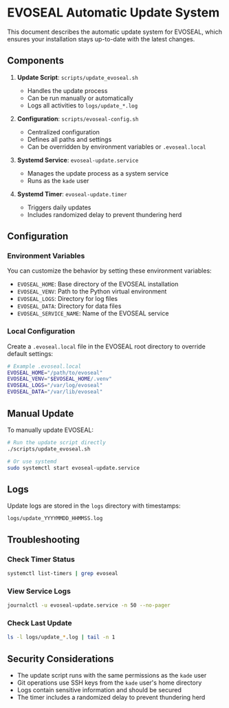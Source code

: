 # EVOSEAL Automatic Update System

This document describes the automatic update system for EVOSEAL, which ensures your installation stays up-to-date with the latest changes.

## Components

1. **Update Script**: `scripts/update_evoseal.sh`
   - Handles the update process
   - Can be run manually or automatically
   - Logs all activities to `logs/update_*.log`

2. **Configuration**: `scripts/evoseal-config.sh`
   - Centralized configuration
   - Defines all paths and settings
   - Can be overridden by environment variables or `.evoseal.local`

3. **Systemd Service**: `evoseal-update.service`
   - Manages the update process as a system service
   - Runs as the `kade` user

4. **Systemd Timer**: `evoseal-update.timer`
   - Triggers daily updates
   - Includes randomized delay to prevent thundering herd

## Configuration

### Environment Variables

You can customize the behavior by setting these environment variables:

- `EVOSEAL_HOME`: Base directory of the EVOSEAL installation
- `EVOSEAL_VENV`: Path to the Python virtual environment
- `EVOSEAL_LOGS`: Directory for log files
- `EVOSEAL_DATA`: Directory for data files
- `EVOSEAL_SERVICE_NAME`: Name of the EVOSEAL service

### Local Configuration

Create a `.evoseal.local` file in the EVOSEAL root directory to override default settings:

```bash
# Example .evoseal.local
EVOSEAL_HOME="/path/to/evoseal"
EVOSEAL_VENV="$EVOSEAL_HOME/.venv"
EVOSEAL_LOGS="/var/log/evoseal"
EVOSEAL_DATA="/var/lib/evoseal"
```

## Manual Update

To manually update EVOSEAL:

```bash
# Run the update script directly
./scripts/update_evoseal.sh

# Or use systemd
sudo systemctl start evoseal-update.service
```

## Logs

Update logs are stored in the `logs` directory with timestamps:

```
logs/update_YYYYMMDD_HHMMSS.log
```

## Troubleshooting

### Check Timer Status

```bash
systemctl list-timers | grep evoseal
```

### View Service Logs

```bash
journalctl -u evoseal-update.service -n 50 --no-pager
```

### Check Last Update

```bash
ls -l logs/update_*.log | tail -n 1
```

## Security Considerations

- The update script runs with the same permissions as the `kade` user
- Git operations use SSH keys from the `kade` user's home directory
- Logs contain sensitive information and should be secured
- The timer includes a randomized delay to prevent thundering herd
